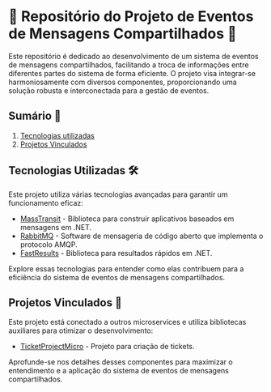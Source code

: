# 🎫 Repositório do Projeto de Eventos de Mensagens Compartilhados 🚀

Este repositório é dedicado ao desenvolvimento de um sistema de eventos de mensagens compartilhados, facilitando a troca de informações entre diferentes partes do sistema de forma eficiente. O projeto visa integrar-se harmoniosamente com diversos componentes, proporcionando uma solução robusta e interconectada para a gestão de eventos.

## Sumário 📑

1. [Tecnologias utilizadas](#tecnologias-utilizadas)
2. [Projetos Vinculados](#projetos-vinculados)

## Tecnologias Utilizadas 🛠️

Este projeto utiliza várias tecnologias avançadas para garantir um funcionamento eficaz:

- [MassTransit](https://masstransit-project.com/) - Biblioteca para construir aplicativos baseados em mensagens em .NET.
- [RabbitMQ](https://www.rabbitmq.com/) - Software de mensageria de código aberto que implementa o protocolo AMQP.
- [FastResults](https://github.com/AkioSerizawa/FastResults) - Biblioteca para resultados rápidos em .NET.

Explore essas tecnologias para entender como elas contribuem para a eficiência do sistema de eventos de mensagens compartilhados.

## Projetos Vinculados 🔗

Este projeto está conectado a outros microservices e utiliza bibliotecas auxiliares para otimizar o desenvolvimento:

- [TicketProjectMicro](https://github.com/akiosum/TicketProjectMicro) - Projeto para criação de tickets.

Aprofunde-se nos detalhes desses componentes para maximizar o entendimento e a aplicação do sistema de eventos de mensagens compartilhados.
